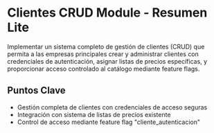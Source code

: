 # Clientes CRUD Module - Resumen Lite

Implementar un sistema completo de gestión de clientes (CRUD) que permita a las empresas principales crear y administrar clientes con credenciales de autenticación, asignar listas de precios específicas, y proporcionar acceso controlado al catálogo mediante feature flags.

## Puntos Clave
- Gestión completa de clientes con credenciales de acceso seguras
- Integración con sistema de listas de precios existente  
- Control de acceso mediante feature flag "cliente_autenticacion"